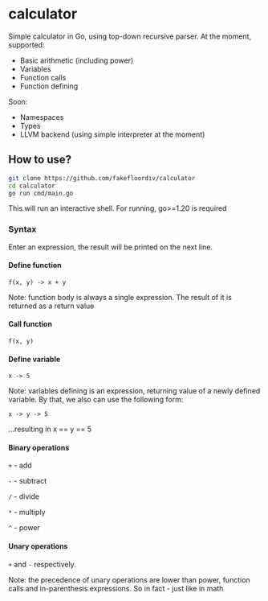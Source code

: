 # calculator

Simple calculator in Go, using top-down recursive parser. At the moment, supported:
- Basic arithmetic (including power)
- Variables
- Function calls
- Function defining

Soon:
- Namespaces
- Types
- LLVM backend (using simple interpreter at the moment)

## How to use?
```bash
git clone https://github.com/fakefloordiv/calculator
cd calculator
go run cmd/main.go
```

This will run an interactive shell. For running, go>=1.20 is required

### Syntax
Enter an expression, the result will be printed on the next line.

#### Define function
```
f(x, y) -> x + y
```

Note: function body is always a single expression. The result of it is returned as a return value

#### Call function
```
f(x, y)
```

#### Define variable
```
x -> 5
```

Note: variables defining is an expression, returning value of a newly defined variable. By that, we also can use the following form:
```
x -> y -> 5
```
...resulting in x == y == 5

#### Binary operations
`+` - add

`-` - subtract

`/` - divide

`*` - multiply

`^` - power

#### Unary operations
`+` and `-` respectively. 

Note: the precedence of unary operations are lower than power, function calls and in-parenthesis expressions. So in fact - just like in math
